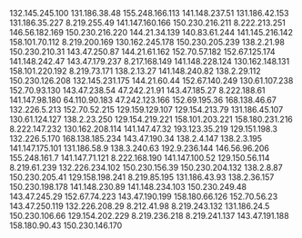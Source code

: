 132.145.245.100
131.186.38.48
155.248.166.113
141.148.237.51
131.186.42.153
131.186.35.227
8.219.255.49
141.147.160.166
150.230.216.211
8.222.213.251
146.56.182.169
150.230.216.220
144.21.34.139
140.83.61.244
141.145.216.142
158.101.70.112
8.219.200.169
130.162.245.178
150.230.205.239
138.2.21.98
150.230.210.31
143.47.250.87
144.21.61.162
152.70.57.182
152.67.125.174
141.148.242.47
143.47.179.237
8.217.168.149
141.148.228.124
130.162.148.131
158.101.220.192
8.219.73.171
138.2.13.27
141.148.240.82
138.2.29.112
150.230.126.208
132.145.231.175
144.21.60.44
152.67.140.249
130.61.107.238
152.70.93.130
143.47.238.54
47.242.21.91
143.47.185.27
8.222.188.61
141.147.98.180
64.110.90.183
47.242.123.166
152.69.195.36
168.138.46.67
132.226.5.213
152.70.52.215
129.159.129.107
129.154.213.79
131.186.45.107
130.61.124.127
138.2.23.250
129.154.219.221
158.101.203.221
158.180.231.216
8.222.147.232
130.162.208.114
141.147.47.32
193.123.35.219
129.151.198.3
132.226.5.170
168.138.185.234
143.47.190.34
138.2.4.147
138.2.3.195
141.147.175.101
131.186.58.9
138.3.240.63
192.9.236.144
146.56.96.206
155.248.161.7
141.147.71.121
8.222.168.190
141.147.100.52
129.150.56.114
8.219.61.239
132.226.234.102
150.230.156.39
150.230.204.132
138.2.8.87
150.230.205.41
129.158.198.241
8.219.85.195
131.186.43.93
138.2.36.157
150.230.198.178
141.148.230.89
141.148.234.103
150.230.249.48
143.47.245.29
152.67.74.223
143.47.190.199
158.180.66.126
152.70.56.23
143.47.250.119
132.226.208.29
8.212.41.98
8.219.243.132
131.186.24.5
150.230.106.66
129.154.202.229
8.219.236.218
8.219.241.137
143.47.191.188
158.180.90.43
150.230.146.170
